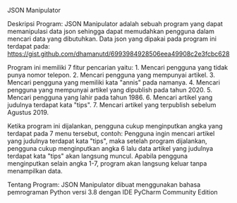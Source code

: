 JSON Manipulator

Deskripsi Program:
JSON Manipulator adalah sebuah program yang dapat memanipulasi data json sehingga dapat memudahkan pengguna dalam mencari data yang dibutuhkan.
Data json yang dipakai pada program ini terdapat pada: https://gist.github.com/dhamanutd/6993984928506eea49908c2e3fcbc628

Program ini memiliki 7 fitur pencarian yaitu:
	1. Mencari pengguna yang tidak punya nomor telepon.
	2. Mencari pengguna yang mempunyai artikel.
	3. Mencari pengguna yang memiliki kata "annis" pada namanya.
	4. Mencari pengguna yang mempunyai artikel yang dipublish pada tahun 2020.
	5. Mencari pengguna yang lahir pada tahun 1986.
	6. Mencari artikel yang judulnya terdapat kata "tips".
	7. Mencari artikel yang terpublish sebelum Agustus 2019.

Ketika program ini dijalankan, pengguna cukup menginputkan angka yang terdapat pada 7 menu tersebut, contoh:
Pengguna ingin mencari artikel yang judulnya terdapat kata "tips", maka setelah program dijalankan, pengguna cukup menginputkan angka 6 lalu data artikel yang judulnya terdapat kata "tips" akan langsung muncul. Apabila pengguna menginputkan selain angka 1-7, program akan langsung keluar tanpa menampilkan data.

Tentang Program:
JSON Manipulator dibuat menggunakan bahasa pemrograman Python versi 3.8 dengan IDE PyCharm Community Edition